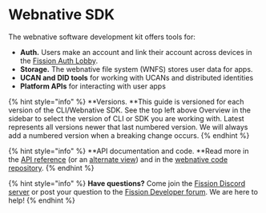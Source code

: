 # Webnative SDK

The webnative software development kit offers tools for:

* **Auth.** Users make an account and link their account across devices in the [Fission Auth Lobby](https://auth.fission.codes).
* **Storage.** The webnative file system (WNFS) stores user data for apps.
* **UCAN and DID tools** for working with UCANs and distributed identities
* **Platform APIs** for interacting with user apps

{% hint style="info" %}
**Versions. **This guide is versioned for each version of the CLI/Webnative SDK. See the top left above Overview in the sidebar to select the version of CLI or SDK you are working with. Latest represents all versions newer that last numbered version. We will always add a numbered version when a breaking change occurs.
{% endhint %}

{% hint style="info" %}
**API documentation and code. **Read more in the [API reference](https://webnative.fission.app) (or an [alternate view](https://paka.dev/npm/webnative/)) and in the [webnative code repository](https://github.com/fission-suite/webnative). 
{% endhint %}

{% hint style="info" %}
**Have questions?** Come join the [Fission Discord server](https://fission.codes/discord) or post your question to the [Fission Developer forum](https://talk.fission.codes/c/developers/7/none). We are here to help!
{% endhint %}

